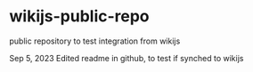 # wikijs-public-repo
public repository to test integration from wikijs

Sep 5, 2023
Edited readme in github, to test if synched to wikijs
